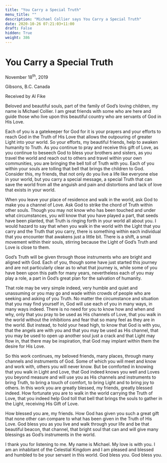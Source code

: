 ```yaml
---
title: "You Carry a Special Truth"
menu_title: ""
description: "Michael Collier says You Carry a Special Truth"
date: 2020-10-26 07:21:03+11:00
draft: False
hidden: True
weight: 386
---
```

# You Carry a Special Truth

November 18<sup>th</sup>, 2019

Gibsons, B.C. Canada

Received by Al Fike


Beloved and beautiful souls, part of the family of God’s loving children, my name is Michael Collier. I am great friends with some who are here and guide those who live upon this beautiful country who are servants of God in His Love. 

Each of you is a gatekeeper for God for it is your prayers and your efforts to reach God in the Truth of His Love that allows the outpouring of greater Light into your world. So your efforts, my beautiful friends, help to awaken humanity to Truth. As you continue to pray and receive this gift of Love, as you continue to beseech God to bless your brothers and sisters, as you travel the world and reach out to others and travel within your own communities, you are bringing the bell toll of Truth with you. Each of you within your souls are tolling that bell that brings the children to God. Consider this, my friends, that not only do you live a life like everyone else in your world, but you carry a special message, a special Truth that can save the world from all the anguish and pain and distortions and lack of love that exists in your world. 

When you leave your place of residence and walk in the world, ask God to make you a channel of Love. Ask God to strike the chord of Truth within other souls. Though you may not know who has been touched and under what circumstances, you will know that you have played a part, that seeds have been planted, that Truth is ringing forth in your world all about you. I would hazard to say that when you walk in the world with the Light that you carry and the Truth that you carry, there is something within each individual that you encounter that awakens just a little bit. There is a shift, a small movement within their souls, stirring because the Light of God’s Truth and Love is close to them. 

God’s Truth will be given through those instruments who are bright and aligned with God. Each of you, though some have just started this journey and are not particularly clear as to what that journey is, while some of you have been upon this path for many years, nevertheless each of you may play a role, a part in God’s great plan for the salvation of humanity. 

That role may be very simple indeed, very humble and quiet and unassuming or you may go and wade within crowds of people who are seeking and asking of you Truth. No matter the circumstance and situation that you may find yourself in, God will use each of you in many ways, in many ways indeed. There is no need for you to know how and when and why, only that you pray to be used as His channels of Love, that you walk in the world without the inhibitions and fear that so many feel as they are in the world. But instead, to hold your head high, to know that God is with you, that the angels are with you and that you may be used as His channel, that you may be used to open up another soul just a crack and that Light may flow in, that there may be inspiration, that God may implant within them the desire for His Love. 

So this work continues, my beloved friends, many places, through many channels and instruments of God. Some of which you will meet and know and work with, others you will never know. But be comforted in knowing that you walk in Light and Love, that God indeed knows you well and Loves you beyond measure and will use you as His channels and instruments to bring Truth, to bring a touch of comfort, to bring Light and to bring joy to others. In this work you are greatly blessed, my friends, greatly blessed indeed. How fortunate you are to walk in the world carrying the Truth of Love, that you indeed help God toll that bell that brings the souls to gather in the Light, receiving His Gift of Love. 

How blessed you are, my friends. How God has given you such a great gift that none other can compare to what has been given in the Truth of His Love. God bless you as you live and walk through your life and be that beautiful beacon, that channel, that bright soul that can and will give many blessings as God’s instruments in the world. 

I thank you for listening to me. My name is Michael. My love is with you. I am an inhabitant of the Celestial Kingdom and I am pleased and blessed and humbled to be your servant in this world. God bless you. God bless you.